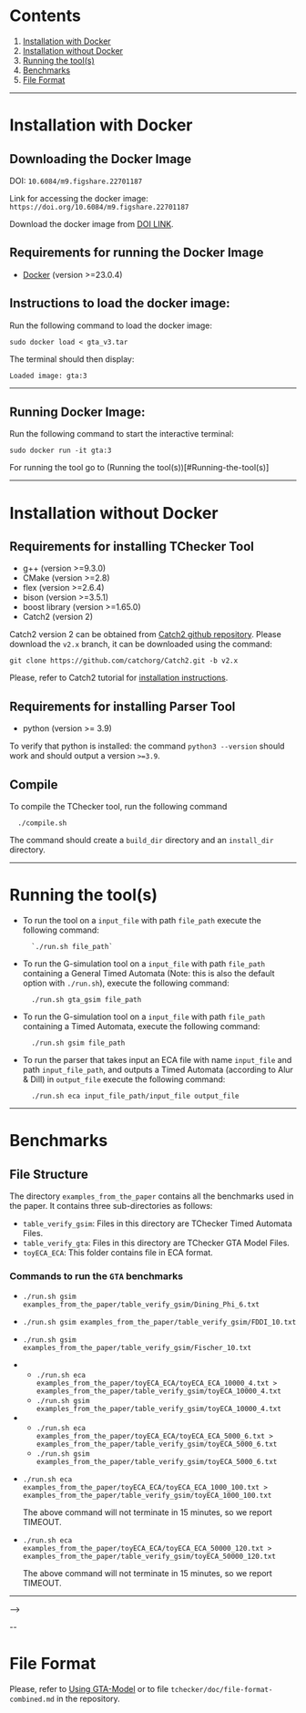 # Contents
1. [Installation with Docker](#installation-with-Docker)
1. [Installation without Docker](#installation-without-Docker)
1. [Running the tool(s)](#running-the-tool(s))
1. [Benchmarks](#benchmarks)
1. [File Format](#File-Format)
---
# Installation with Docker

## Downloading the Docker Image

DOI: `10.6084/m9.figshare.22701187`

Link for accessing the docker image: `https://doi.org/10.6084/m9.figshare.22701187`

Download the docker image from [DOI LINK](https://doi.org/10.6084/m9.figshare.22701187).

## Requirements for running the Docker Image
* [Docker](https://docs.docker.com/engine/release-notes/23.0/) (version >=23.0.4)


## Instructions to load the docker image:
Run the following command to load the docker image:

    sudo docker load < gta_v3.tar


The terminal should then display:

    Loaded image: gta:3


<!-- sudo docker cp 92cd2758ba7a:/usr/src/tchecker3_gta/tmp.sh ./tmp2.sh -->
---
## Running Docker Image:

Run the following command to start the interactive terminal:

    sudo docker run -it gta:3

For running the tool go to (Running the tool(s))[#Running-the-tool(s)]




<!-- ## Testing Table 1 using the Docker Image
### Commands to verify the `GTA reach` column
  * `sudo docker run gta:3 gta_gsim examples_from_the_paper/table_verify_gta/Dining_Phi_6.txt`

  * `sudo docker run gta:3 gta_gsim examples_from_the_paper/table_verify_gta/FDDI_10.txt`
  
  * `sudo docker run gta:3 gta_gsim examples_from_the_paper/table_verify_gta/Fischer_10.txt`

  * `sudo docker run gta:3 gta_gsim examples_from_the_paper/table_verify_gta/toyECA_10000_4.txt`

  * `sudo docker run gta:3 gta_gsim examples_from_the_paper/table_verify_gta/toyECA_5000_6.txt`

  * `sudo docker run gta:3 gta_gsim examples_from_the_paper/table_verify_gta/toyECA_1000_100.txt`

  * `sudo docker run gta:3 gta_gsim examples_from_the_paper/table_verify_gta/toyECA_50000_120.txt`

  * `sudo docker run gta:3 gta_gsim examples_from_the_paper/table_verify_gta/Fire-alarm-pattern_5.txt`
  
  * `sudo docker run gta:3 gta_gsim examples_from_the_paper/table_verify_gta/CSMACD-bounded_1.txt`
  
  * `sudo docker run gta:3 gta_gsim examples_from_the_paper/table_verify_gta/CSMACD-bounded_4.txt`
  
  * `sudo docker run gta:3 gta_gsim examples_from_the_paper/table_verify_gta/ABP-prop1.txt`
  
  * `sudo docker run gta:3 gta_gsim examples_from_the_paper/table_verify_gta/ABP-prop2.txt`

### Commands to verify the `G-sim` column
  * `sudo docker run gta:3 gsim examples_from_the_paper/table_verify_gsim/Dining_Phi_6.txt`

  * `sudo docker run gta:3 gsim examples_from_the_paper/table_verify_gsim/FDDI_10.txt`
  
  * `sudo docker run gta:3 gsim examples_from_the_paper/table_verify_gsim/Fischer_10.txt`

  * `sudo docker run gta:3 gsim examples_from_the_paper/table_verify_gsim/toyECA_10000_4.txt`

  * `sudo docker run gta:3 gsim examples_from_the_paper/table_verify_gsim/toyECA_5000_6.txt`

  * `sudo docker run gta:3 eca examples_from_the_paper/toyECA_ECA/toyECA_ECA_1000_100.txt`

  * `sudo docker run gta:3 eca examples_from_the_paper/toyECA_ECA/toyECA_ECA_50000_120.txt`

  
---

## Running the image on a test file
---

### Running GTA
In general, to run a file with name `file_name` (containing a GTA) that is at a location `file_location` (i.e. the file's path is `file_location/file_name`), run the command:

    `sudo docker run -v file_location/file_name:/usr/src/file_name -t gta:3 gta_gsim /usr/src/file_name`

We will show how to run our tool on `./examples_from_the_paper/table_verify_gta/ABP-prop1.txt` which is the 11<sup>th</sup> entry in Table 1 in the paper `A Unified Model for Real-Time Systems: Symbolic Techniques and Implementation`

To run the tool on the file `./examples_from_the_paper/table_verify_gta/ABP-prop1.txt` that contains a GTA model, run the command: 

    sudo docker run -v ./examples_from_the_paper/table_verify_gta/ABP-prop1.txt:/usr/src/ABP1.txt -t gta:3 gta_gsim /usr/src/ABP1.txt



---
We will show how to run our tool on `./examples_from_the_paper/table_verify_gsim/Dining_Phi_6.txt` which is the 1<sup>st</sup> entry in Table 1 in the paper `A Unified Model for Real-Time Systems: Symbolic Techniques and Implementation`

To run the tool on the file `./examples_from_the_paper/table_verify_gsim/Dining_Phi_6.txt` that contains a TA model, run the command: 

    sudo docker run -v ./examples_from_the_paper/table_verify_gsim/Dining_Phi_6.txt:/usr/src/Dining_Phi_6.txt -t gta:3 gsim /usr/src/Dining_Phi_6.txt

In general, to run a file with name `file_name` (containing a TA) that is at a location `file_location` (i.e. the file's path is `file_location/file_name`), run the command:

    `sudo docker run -v file_location/file_name:/usr/src/file_name -t gta:3 gsim /usr/src/file_name`
---
We will show how to run our tool on `./examples_from_the_paper/toyECA_ECA/toyECA_ECA_5000_6.txt` which is the 5<sup>th</sup> entry in Table 1 in the paper `A Unified Model for Real-Time Systems: Symbolic Techniques and Implementation`

To run the tool on the file `./examples_from_the_paper/toyECA_ECA/toyECA_ECA_5000_6.txt` that contains a ECA model, run the command: 

    sudo docker run -v ./examples_from_the_paper/toyECA_ECA/toyECA_ECA_5000_6.txt:/usr/src/toyECA_ECA_5000_6.txt -t gta:3 eca /usr/src/toyECA_ECA_5000_6.txt

This command prints a TA equivalent (according to alur and dill to the ECA)

In general, to run a file with name `file_name` (containing a ECA) that is at a location `file_location` (i.e. the file's path is `file_location/file_name`), run the command:

    `sudo docker run -v file_location/file_name:/usr/src/file_name -t gta:3 eca /usr/src/file_name`
 -->
---
# Installation without Docker
## Requirements for installing TChecker Tool
* g++ (version >=9.3.0)
* CMake (version >=2.8)
* flex (version >=2.6.4)
* bison (version >=3.5.1)
* boost library (version >=1.65.0) 
* Catch2 (version 2)

Catch2 version 2 can be obtained from [Catch2 github repository](https://github.com/catchorg/Catch2). Please download the `v2.x` branch, it can be downloaded using the command: 

    git clone https://github.com/catchorg/Catch2.git -b v2.x

Please, refer to Catch2 tutorial for [installation instructions](https://github.com/catchorg/Catch2/blob/master/docs/cmake-integration.md#installing-catch2-from-git-repository).

## Requirements for installing Parser Tool
* python (version >= 3.9)

To verify that python is installed: the command `python3 --version` should work and should output a version `>=3.9`.


## Compile
   
To compile the TChecker tool, run the following command 

      ./compile.sh

The command should create a `build_dir` directory and an `install_dir` directory.

---

# Running the tool(s)
* To run the tool on a `input_file` with path `file_path` execute the following command:
        
        `./run.sh file_path`

* To run the G-simulation tool on a `input_file` with path `file_path` containing a General Timed Automata (Note: this is also the default option with `./run.sh`), execute the following command:
        
        ./run.sh gta_gsim file_path

* To run the G-simulation tool on a `input_file` with path `file_path` containing a Timed Automata, execute the following command:
        
        ./run.sh gsim file_path

* To run the parser that takes input an ECA file with name `input_file` and path `input_file_path`, and outputs a Timed Automata (according to Alur & Dill) in `output_file` execute the following command:

        ./run.sh eca input_file_path/input_file output_file
---

# Benchmarks

## File Structure
The directory `examples_from_the_paper` contains all the benchmarks used in the paper.
It contains three sub-directories as follows:
* `table_verify_gsim`: Files in this directory are TChecker Timed Automata Files.
* `table_verify_gta`: Files in this directory are TChecker GTA Model Files.
* `toyECA_ECA`: This folder contains file in ECA format.

<!--
It contains three sub-directories as follows:
* `table_verify_gsim`: Files in this directory are TChecker Timed Automata Files. These are as follows:
  1. Dining_Phi_6.txt: This file corresponds to table entry 1.
  1. FDDI_10.txt: This file corresponds to table entry 2.
  1. Fischer_10.txt: This file corresponds to table entry 3.
  1. toyECA_5000_6.txt: This file corresponds to table entry 4.
  1. toyECA_10000_4.txt: This file corresponds to table entry 5.
* `table_verify_gta`: Files in this directory are TChecker General Model Files. These are as follows:
  1. ABP-prop1.txt: This file corresponds to table entry 11.
  1. ABP-prop2.txt: This file corresponds to table entry 12.
  1. CSMACD-bounded_1.txt: This file corresponds to table entry 9.
  1. CSMACD-bounded_4.txt: This file corresponds to table entry 10.
  1. Dining_Phi_6.txt: This file corresponds to table entry 1.
  1. FDDI_10.txt: This file corresponds to table entry 2.
  1. Fire-alarm-pattern_5.txt: This file corresponds to table entry 8.
  1. Fischer_10.txt: This file corresponds to table entry 3.
  1. toy_ECA_1000_100.txt: This file corresponds to table entry 6.
  1. toy_ECA_5000_6.txt: This file corresponds to table entry 5.
  1. toy_ECA_10000_4.txt: This file corresponds to table entry 4.
  1. toy_ECA_50000_120.txt: This file corresponds to table entry 7.
  
* `toyECA_ECA`: This folder contains file in ECA format.
  1. toyECA_ECA_1000_100.txt: This file corresponds to table entry 6.
  1. toyECA_ECA_5000_6.txt: This file corresponds to table entry 5.
  1. toyECA_ECA_10000_4.txt: This file corresponds to table entry 4.
  1. toyECA_ECA_50000_120.txt: This file corresponds to table entry 7.

## Commands to run benchmarks:
  ### Commands to run `GTA` benchmarks
  * `./run.sh gta_gsim examples_from_the_paper/table_verify_gta/Dining_Phi_6.txt`
  * `./run.sh gta_gsim examples_from_the_paper/table_verify_gta/FDDI_10.txt`
  * `./run.sh gta_gsim examples_from_the_paper/table_verify_gta/Fischer_10.txt`
  * `./run.sh gta_gsim examples_from_the_paper/table_verify_gta/toy_ECA_10000_4.txt`
  * `./run.sh gta_gsim examples_from_the_paper/table_verify_gta/toy_ECA_5000_6.txt`
  * `./run.sh gta_gsim examples_from_the_paper/table_verify_gta/toy_ECA_1000_100.txt`
  * `./run.sh gta_gsim examples_from_the_paper/table_verify_gta/toy_ECA_50000_120.txt`
  * `./run.sh gta_gsim examples_from_the_paper/table_verify_gta/Fire-alarm-pattern_5.txt`
  * `./run.sh gta_gsim examples_from_the_paper/table_verify_gta/CSMACD-bounded_1.txt`
  * `./run.sh gta_gsim examples_from_the_paper/table_verify_gta/CSMACD-bounded_4.txt`
  * `./run.sh gta_gsim examples_from_the_paper/table_verify_gta/Dining_Phi_6.txt`
  * `./run.sh gta_gsim examples_from_the_paper/table_verify_gta/ABP-prop1.txt`
  * `./run.sh gta_gsim examples_from_the_paper/table_verify_gta/ABP-prop2.txt`
  
<!-- ### Commands to run `GTA` column
  * `./verify_table_gta_reach.sh`-->

  ### Commands to run the `GTA` benchmarks
  * `./run.sh gsim examples_from_the_paper/table_verify_gsim/Dining_Phi_6.txt`
  * `./run.sh gsim examples_from_the_paper/table_verify_gsim/FDDI_10.txt`
  * `./run.sh gsim examples_from_the_paper/table_verify_gsim/Fischer_10.txt`
  * * `./run.sh eca examples_from_the_paper/toyECA_ECA/toyECA_ECA_10000_4.txt > examples_from_the_paper/table_verify_gsim/toyECA_10000_4.txt`
    *  `./run.sh gsim examples_from_the_paper/table_verify_gsim/toyECA_10000_4.txt`
  * * `./run.sh eca examples_from_the_paper/toyECA_ECA/toyECA_ECA_5000_6.txt > examples_from_the_paper/table_verify_gsim/toyECA_5000_6.txt`
    *  `./run.sh gsim examples_from_the_paper/table_verify_gsim/toyECA_5000_6.txt`
  * `./run.sh eca examples_from_the_paper/toyECA_ECA/toyECA_ECA_1000_100.txt > examples_from_the_paper/table_verify_gsim/toyECA_1000_100.txt`

    The above command will not terminate in 15 minutes, so we report TIMEOUT.

  * `./run.sh eca examples_from_the_paper/toyECA_ECA/toyECA_ECA_50000_120.txt > examples_from_the_paper/table_verify_gsim/toyECA_50000_120.txt`

    The above command will not terminate in 15 minutes, so we report TIMEOUT.

<!--  ### Script to verify the `G-Sim` column
  * `./verify_table_g-sim.sh`-->
---
-->

--
# File Format
Please, refer to [Using GTA-Model](https://github.com/anirjoshi/GTA-Model/blob/general_model/tchecker/doc/file-format-combined.md) or to file `tchecker/doc/file-format-combined.md` in the repository.


<!-- # Benchmarks:
        TODO: Add file mapping corresponding to the benchmarks used in the paper. -->
